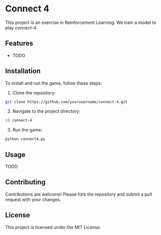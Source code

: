 # Connect 4

This project is an exercise in Reinforcement Learning. We train a model to play connect-4.

## Features

- TODO

## Installation

To install and run the game, follow these steps:

1. Clone the repository:

```bash
git clone https://github.com/yourusername/connect-4.git
```

2. Navigate to the project directory:

```bash
cd connect-4
```

3. Run the game:

```bash
python connect4.py
```

## Usage

TODO

## Contributing

Contributions are welcome! Please fork the repository and submit a pull request with your changes.

## License

This project is licensed under the MIT License.
